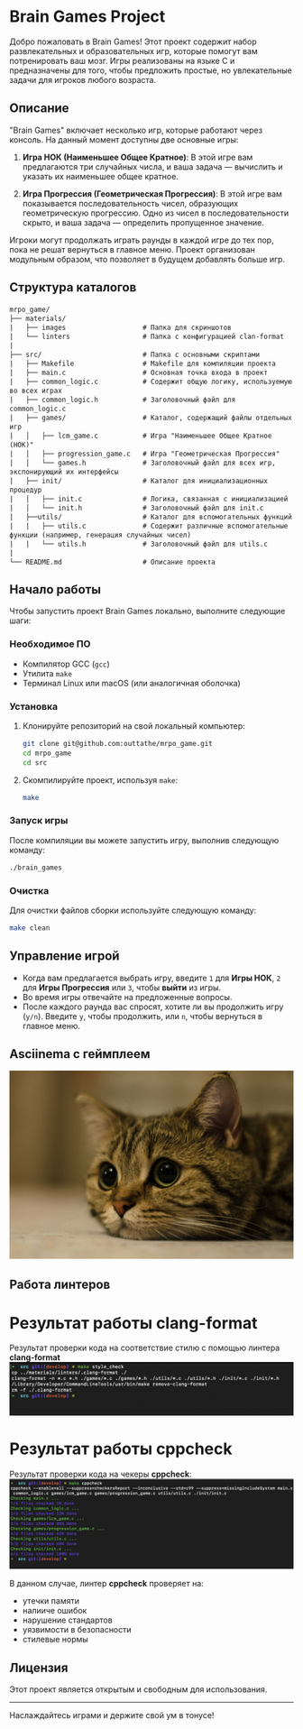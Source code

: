 # Brain Games Project

Добро пожаловать в Brain Games! Этот проект содержит набор развлекательных и образовательных игр, которые помогут вам потренировать ваш мозг. Игры реализованы на языке C и предназначены для того, чтобы предложить простые, но увлекательные задачи для игроков любого возраста.

## Описание

"Brain Games" включает несколько игр, которые работают через консоль. На данный момент доступны две основные игры:

1. **Игра НОК (Наименьшее Общее Кратное)**: В этой игре вам предлагаются три случайных числа, и ваша задача — вычислить и указать их наименьшее общее кратное.

2. **Игра Прогрессия (Геометрическая Прогрессия)**: В этой игре вам показывается последовательность чисел, образующих геометрическую прогрессию. Одно из чисел в последовательности скрыто, и ваша задача — определить пропущенное значение.

Игроки могут продолжать играть раунды в каждой игре до тех пор, пока не решат вернуться в главное меню. Проект организован модульным образом, что позволяет в будущем добавлять больше игр.

## Структура каталогов

```
mrpo_game/
├── materials/
|   ├── images                   # Папка для скриншотов
|   └── linters                  # Папка с конфигурацией clan-format
|
├── src/                         # Папка с основными скриптами
|   ├── Makefile                 # Makefile для компиляции проекта
|   ├── main.c                   # Основная точка входа в проект
|   ├── common_logic.c           # Содержит общую логику, используемую во всех играх
|   ├── common_logic.h           # Заголовочный файл для common_logic.c
|   ├── games/                   # Каталог, содержащий файлы отдельных игр
|   │   ├── lcm_game.c           # Игра "Наименьшее Общее Кратное (НОК)"
|   │   ├── progression_game.c   # Игра "Геометрическая Прогрессия"
|   │   └── games.h              # Заголовочный файл для всех игр, экспонирующий их интерфейсы
|   ├── init/                    # Каталог для инициализационных процедур
|   │   ├── init.c               # Логика, связанная с инициализацией
|   │   └── init.h               # Заголовочный файл для init.c
|   ├──utils/                    # Каталог для вспомогательных функций
|   |   ├── utils.c              # Содержит различные вспомогательные функции (например, генерация случайных чисел)
|   |   └── utils.h              # Заголовочный файл для utils.c
|
└── README.md                    # Описание проекта
```

## Начало работы

Чтобы запустить проект Brain Games локально, выполните следующие шаги:

### Необходимое ПО
- Компилятор GCC (`gcc`)
- Утилита `make`
- Терминал Linux или macOS (или аналогичная оболочка)

### Установка

1. Клонируйте репозиторий на свой локальный компьютер:
   ```sh
   git clone git@github.com:outtathe/mrpo_game.git
   cd mrpo_game
   cd src
   ```

2. Скомпилируйте проект, используя `make`:
   ```sh
   make
   ```

### Запуск игры

После компиляции вы можете запустить игру, выполнив следующую команду:
   ```sh
   ./brain_games
   ```

### Очистка

Для очистки файлов сборки используйте следующую команду:
   ```sh
   make clean
   ```

## Управление игрой

- Когда вам предлагается выбрать игру, введите `1` для **Игры НОК**, `2` для **Игры Прогрессия** или `3`, чтобы **выйти** из игры.
- Во время игры отвечайте на предложенные вопросы.
- После каждого раунда вас спросят, хотите ли вы продолжить игру (`y/n`). Введите `y`, чтобы продолжить, или `n`, чтобы вернуться в главное меню.

## Asciinema с геймплеем
![asciinema](./materials/images/kitten.jpg)

## Работа линтеров

# Результат работы **clang-format**
Результат проверки кода на соответствие стилю с помощью линтера **clang-format**
![clang-format](./materials/images/clang.png)

# Результат работы **cppcheck**
Результат проверки кода на чекеры **cppcheck**:
![cppcheck](./materials/images/cppcheck.png)

В данном случае, линтер **cppcheck** проверяет на:
- утечки памяти
- налииче ошибок
- нарушение стандартов
- уязвимости в безопасности
- стилевые нормы
## Лицензия
Этот проект является открытым и свободным для использования.

---

Наслаждайтесь играми и держите свой ум в тонусе!